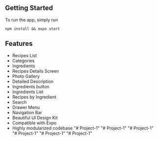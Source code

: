 
## Getting Started
To run the app, simply run

``` npm install && expo start ```

## Features
- Recipes List
- Categories
- Ingredients
- Recipes Details Screen
- Photo Gallery
- Detailed Description
- Ingredients button
- Ingredients List
- Recipes by Ingredient
- Search
- Drawer Menu
- Navigation Bar
- Beautiful UI Design Kit
- Compatible with Expo
- Highly modularized codebase
"# Project-1" 
"# Project-1" 
"# Project-1" 
"# Project-1" 
"# Project-1" 
"# Project-1" 
